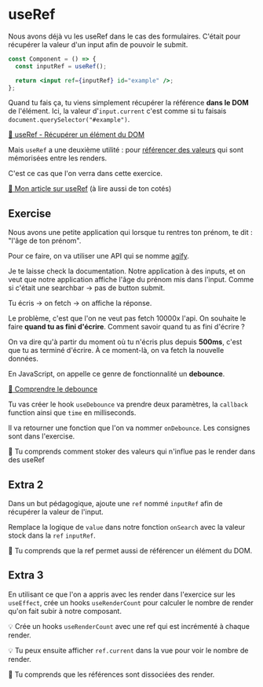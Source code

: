 # useRef

Nous avons déjà vu les useRef dans le cas des formulaires. C'était pour récupérer
la valeur d'un input afin de pouvoir le submit.

```jsx
const Component = () => {
  const inputRef = useRef();

  return <input ref={inputRef} id="example" />;
};
```

Quand tu fais ça, tu viens simplement récupérer la référence **dans le DOM** de l'élément.
Ici, la valeur d'`input.current` c'est comme si tu faisais `document.querySelector("#example")`.

[📖 useRef - Récupérer un élément du DOM](https://beta.reactjs.org/apis/useref#manipulating-the-dom-with-a-ref)

Mais `useRef` a une deuxième utilité : pour [référencer des valeurs](https://beta.reactjs.org/apis/useref#referencing-a-value-with-a-ref)
qui sont mémorisées entre les renders.

C'est ce cas que l'on verra dans cette exercice.

[📖 Mon article sur useRef](https://codelynx.dev/posts/comment-utiliser-useref) (à lire aussi de ton cotés)

## Exercise

Nous avons une petite application qui lorsque tu rentres ton prénom, te dit : "l'âge de ton prénom".

Pour ce faire, on va utiliser une API qui se nomme [agify](https://agify.io/).

Je te laisse check la documentation. Notre application à des inputs, et on veut
que notre application affiche l'âge du prénom mis dans l'input. Comme si c'était
une searchbar → pas de button submit.

Tu écris → on fetch → on affiche la réponse.

Le problème, c'est que l'on ne veut pas fetch 10000x l'api. On souhaite le faire **quand tu as fini d'écrire**.
Comment savoir quand tu as fini d'écrire ?

On va dire qu'à partir du moment où tu n'écris plus depuis **500ms**, c'est que
tu as terminé d'écrire. À ce moment-là, on va fetch la nouvelle données.

En JavaScript, on appelle ce genre de fonctionnalité un **debounce**.

[📖 Comprendre le debounce](https://css-tricks.com/debouncing-throttling-explained-examples/)

Tu vas créer le hook `useDebounce` va prendre deux paramètres, la `callback` function
ainsi que `time` en milliseconds.

Il va retourner une fonction que l'on va nommer `onDebounce`. Les consignes sont dans l'exercise.

💌 Tu comprends comment stoker des valeurs qui n'influe pas le render dans des useRef

## Extra 2

Dans un but pédagogique, ajoute une `ref` nommé `inputRef` afin de récupérer
la valeur de l'input.

Remplace la logique de `value` dans notre fonction `onSearch` avec
la valeur stock dans la `ref` `inputRef`.

💌 Tu comprends que la ref permet aussi de référencer un élément du DOM.

## Extra 3

En utilisant ce que l'on a appris avec les render dans l'exercice sur les `useEffect`,
crée un hooks `useRenderCount` pour calculer le nombre de render qu'on fait subir
à notre composant.

💡 Crée un hooks `useRenderCount` avec une ref qui est incrémenté à chaque render.

💡 Tu peux ensuite afficher `ref.current` dans la vue pour voir le nombre de render.

💌 Tu comprends que les références sont dissociées des render.
